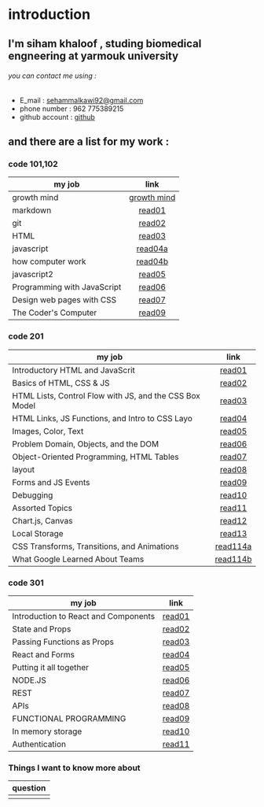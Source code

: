 # introduction 
## I'm siham khaloof , studing biomedical engneering at yarmouk university 
###### you can contact me using :
* E_mail : sehammalkawi92@gmail.com
* phone number : 962 775389215
* github account : [github](https://github.com/sbkhaloof)
## and there are a list for my work :
### code 101,102

|      my job               |                          link                                      |
|-------------------------- |:------------------------------------------------------------------:|
|   growth mind             |[growth mind](https://sbkhaloof.github.io/growthmindsit/growthmind) |
|     markdown              |[read01](https://sbkhaloof.github.io/growthmindsit/read01)          |
|      git                  |[read02](https://sbkhaloof.github.io/growthmindsit/read02)          |
|     HTML                  |[read03]( https://sbkhaloof.github.io/growthmindsit/read03)         |
|   javascript              |[read04a](https://sbkhaloof.github.io/growthmindsit/read04a)        |
|how computer work          |[read04b](https://sbkhaloof.github.io/growthmindsit/read04b)        |
|   javascript2             |[read05](https://sbkhaloof.github.io/growthmindsit/read05)          |
|Programming with JavaScript|[read06](https://sbkhaloof.github.io/growthmindsit/read06)          |
|Design web pages with CSS  |[read07](https://sbkhaloof.github.io/growthmindsit/read07)          |
|   The Coder's Computer    |[read09](https://sbkhaloof.github.io/growthmindsit/read09)          |

### code 201
 
|                     my job                            |                    link                                       |
|------------------------------------------------------ |:------------------------------------------------------------: |
|           Introductory HTML and JavaScrit             |[read01](https://sbkhaloof.github.io/growthmindsit/class-01)   |
|             Basics of HTML, CSS & JS                  |[read02](https://sbkhaloof.github.io/growthmindsit/class-02)   |
|HTML Lists, Control Flow with JS, and the CSS Box Model|[read03](https://sbkhaloof.github.io/growthmindsit/class-03)   |
|     HTML Links, JS Functions, and Intro to CSS Layo   |[read04](https://sbkhaloof.github.io/growthmindsit/class-04)   |
|                Images, Color, Text                    |[read05](https://sbkhaloof.github.io/growthmindsit/class-05)   |
|      Problem Domain, Objects, and the DOM             |[read06](https://sbkhaloof.github.io/growthmindsit/class-06)   |
|  Object-Oriented Programming, HTML Tables             |[read07](https://sbkhaloof.github.io/growthmindsit/class-07)   |
|                           layout                      |[read08](https://sbkhaloof.github.io/growthmindsit/class-08)   |
|                 Forms and JS Events                   |[read09](https://sbkhaloof.github.io/growthmindsit/class-09)   |
|                       Debugging                       |[read10](https://sbkhaloof.github.io/growthmindsit/class-10)   |
|               Assorted Topics                         |[read11](https://sbkhaloof.github.io/growthmindsit/class-11)   |
|                Chart.js, Canvas                       |[read12](https://sbkhaloof.github.io/growthmindsit/class-12)   |
|                Local Storage                          |[read13](https://sbkhaloof.github.io/growthmindsit/class-13)   |
|      CSS Transforms, Transitions, and Animations      |[read114a](https://sbkhaloof.github.io/growthmindsit/class-14a)|
|             What Google Learned About Teams           |[read114b](https://sbkhaloof.github.io/growthmindsit/class-14b)|

### code 301

|                     my job                            |                    link                                        |
|------------------------------------------------------ |:-------------------------------------------------------------: |
|          Introduction to React and Components         |[read01](https://sbkhaloof.github.io/growthmindsit/read_class1) |
|                  State and Props                      |[read02](https://sbkhaloof.github.io/growthmindsit/read_class2) |
|              Passing Functions as Props               |[read03](https://sbkhaloof.github.io/growthmindsit/read_class3) |
|                   React and Forms                     |[read04](https://sbkhaloof.github.io/growthmindsit/read_class4) |
|              Putting it all together                  |[read05](https://sbkhaloof.github.io/growthmindsit/read_class5) |
|                      NODE.JS                          |[read06](https://sbkhaloof.github.io/growthmindsit/read_class6) |
|                       REST                            |[read07](https://sbkhaloof.github.io/growthmindsit/read_class7) |
|                       APIs                            |[read08](https://sbkhaloof.github.io/growthmindsit/read_class8) |
|               FUNCTIONAL PROGRAMMING                  |[read09](https://sbkhaloof.github.io/growthmindsit/read_class9) |
|                  In memory storage                    |[read10](https://sbkhaloof.github.io/growthmindsit/read_class10)|
|                    Authentication                     |[read11](https://sbkhaloof.github.io/growthmindsit/read_class11)|


### Things I want to know more about

|                     question                          |                
|------------------------------------------------------ |
|                                                       |
